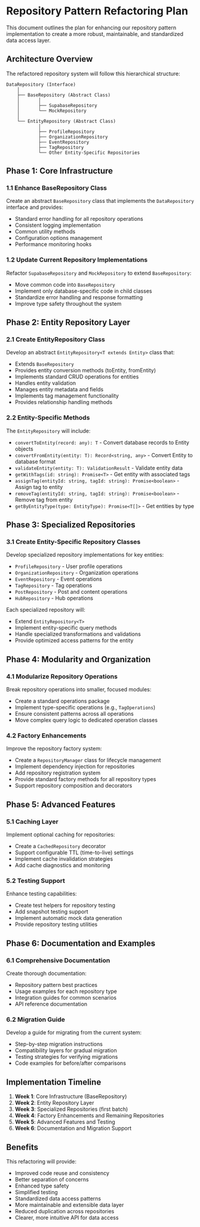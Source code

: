 
# Repository Pattern Refactoring Plan

This document outlines the plan for enhancing our repository pattern implementation to create a more robust, maintainable, and standardized data access layer.

## Architecture Overview

The refactored repository system will follow this hierarchical structure:

```
DataRepository (Interface)
    │
    ├── BaseRepository (Abstract Class)
    │       │
    │       ├── SupabaseRepository
    │       └── MockRepository
    │
    └── EntityRepository (Abstract Class)
            │
            ├── ProfileRepository
            ├── OrganizationRepository
            ├── EventRepository
            ├── TagRepository
            └── Other Entity-Specific Repositories
```

## Phase 1: Core Infrastructure

### 1.1 Enhance BaseRepository Class

Create an abstract `BaseRepository` class that implements the `DataRepository` interface and provides:
- Standard error handling for all repository operations
- Consistent logging implementation
- Common utility methods
- Configuration options management
- Performance monitoring hooks

### 1.2 Update Current Repository Implementations

Refactor `SupabaseRepository` and `MockRepository` to extend `BaseRepository`:
- Move common code into `BaseRepository`
- Implement only database-specific code in child classes
- Standardize error handling and response formatting
- Improve type safety throughout the system

## Phase 2: Entity Repository Layer

### 2.1 Create EntityRepository Class

Develop an abstract `EntityRepository<T extends Entity>` class that:
- Extends `BaseRepository`
- Provides entity conversion methods (toEntity, fromEntity)
- Implements standard CRUD operations for entities
- Handles entity validation
- Manages entity metadata and fields
- Implements tag management functionality
- Provides relationship handling methods

### 2.2 Entity-Specific Methods

The `EntityRepository` will include:
- `convertToEntity(record: any): T` - Convert database records to Entity objects
- `convertFromEntity(entity: T): Record<string, any>` - Convert Entity to database format
- `validateEntity(entity: T): ValidationResult` - Validate entity data
- `getWithTags(id: string): Promise<T>` - Get entity with associated tags
- `assignTag(entityId: string, tagId: string): Promise<boolean>` - Assign tag to entity
- `removeTag(entityId: string, tagId: string): Promise<boolean>` - Remove tag from entity
- `getByEntityType(type: EntityType): Promise<T[]>` - Get entities by type

## Phase 3: Specialized Repositories

### 3.1 Create Entity-Specific Repository Classes

Develop specialized repository implementations for key entities:
- `ProfileRepository` - User profile operations
- `OrganizationRepository` - Organization operations
- `EventRepository` - Event operations
- `TagRepository` - Tag operations
- `PostRepository` - Post and content operations
- `HubRepository` - Hub operations

Each specialized repository will:
- Extend `EntityRepository<T>`
- Implement entity-specific query methods
- Handle specialized transformations and validations
- Provide optimized access patterns for the entity

## Phase 4: Modularity and Organization

### 4.1 Modularize Repository Operations

Break repository operations into smaller, focused modules:
- Create a standard operations package
- Implement type-specific operations (e.g., `TagOperations`)
- Ensure consistent patterns across all operations
- Move complex query logic to dedicated operation classes

### 4.2 Factory Enhancements

Improve the repository factory system:
- Create a `RepositoryManager` class for lifecycle management
- Implement dependency injection for repositories
- Add repository registration system
- Provide standard factory methods for all repository types
- Support repository composition and decorators

## Phase 5: Advanced Features

### 5.1 Caching Layer

Implement optional caching for repositories:
- Create a `CachedRepository` decorator
- Support configurable TTL (time-to-live) settings
- Implement cache invalidation strategies
- Add cache diagnostics and monitoring

### 5.2 Testing Support

Enhance testing capabilities:
- Create test helpers for repository testing
- Add snapshot testing support
- Implement automatic mock data generation
- Provide repository testing utilities

## Phase 6: Documentation and Examples

### 6.1 Comprehensive Documentation

Create thorough documentation:
- Repository pattern best practices
- Usage examples for each repository type
- Integration guides for common scenarios
- API reference documentation

### 6.2 Migration Guide

Develop a guide for migrating from the current system:
- Step-by-step migration instructions
- Compatibility layers for gradual migration
- Testing strategies for verifying migrations
- Code examples for before/after comparisons

## Implementation Timeline

1. **Week 1**: Core Infrastructure (BaseRepository)
2. **Week 2**: Entity Repository Layer
3. **Week 3**: Specialized Repositories (first batch)
4. **Week 4**: Factory Enhancements and Remaining Repositories
5. **Week 5**: Advanced Features and Testing
6. **Week 6**: Documentation and Migration Support

## Benefits

This refactoring will provide:
- Improved code reuse and consistency
- Better separation of concerns
- Enhanced type safety
- Simplified testing
- Standardized data access patterns
- More maintainable and extensible data layer
- Reduced duplication across repositories
- Clearer, more intuitive API for data access
